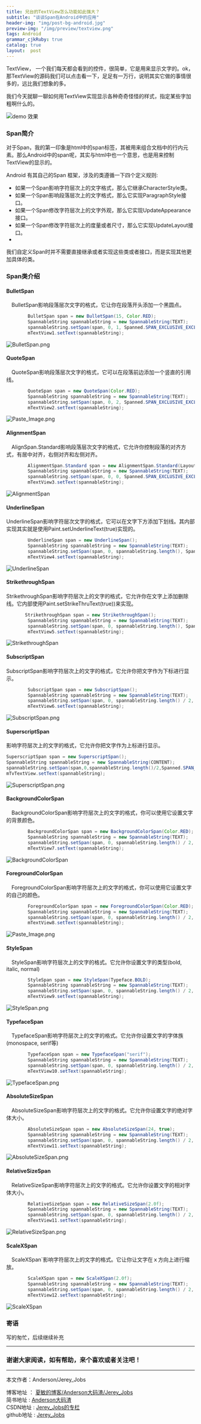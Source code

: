 ```yaml
---
title: 兄台的TextView怎么功能如此强大？
subtitle: "谈谈Span在Android中的应用"
header-img: "img/post-bg-android.jpg"
preview-img: "/img/preview/textview.png"
tags: Android
grammar_cjkRuby: true
catalog: true
layout:  post
---
```


TextView， 一个我们每天都会看到的控件，很简单，它是用来显示文字的。ok，那TextView的源码我们可以点击看一下，足足有一万行，说明其实它做的事情很多的，远比我们想象的多。

我们今天就聊一聊如何用TextView实现显示各种奇奇怪怪的样式，指定某些字加粗啊什么的。

![ demo 效果](http://upload-images.jianshu.io/upload_images/2305881-832e58c334c54001.png?imageMogr2/auto-orient/strip%7CimageView2/2/w/1240)

### Span简介

对于Span，我的第一印象是html中的span标签，其被用来组合文档中的行内元素。那么Android中的span呢，其实与html中也一个意思，也是用来控制TextView的显示的。

Android 有其自己的Span 框架，涉及的类遵循一下四个定义规则:

- 如果一个Span影响字符层次上的文字格式，那么它继承CharacterStyle类。
- 如果一个Span影响段落层次上的文字格式，那么它实现ParagraphStyle接口。
- 如果一个Span修改字符层次上的文字外观，那么它实现UpdateAppearance接口。
- 如果一个Span修改字符层次上的度量或者尺寸，那么它实现UpdateLayout接口。
-
我们自定义Span时并不需要直接继承或者实现这些类或者接口，而是实现其他更加具体的类。


### Span类介绍

#### BulletSpan
 BulletSpan影响段落层次文字的格式，它让你在段落开头添加一个黑圆点。

``` java
        BulletSpan span = new BulletSpan(15, Color.RED);
        SpannableString spannableString = new SpannableString(TEXT);
        spannableString.setSpan(span, 0, 1, Spanned.SPAN_EXCLUSIVE_EXCLUSIVE);
        mTextView1.setText(spannableString);
```

![BulletSpan.png](http://upload-images.jianshu.io/upload_images/2305881-0f3303f8dd9bf2b9.png?imageMogr2/auto-orient/strip%7CimageView2/2/w/1240)

#### QuoteSpan
 QuoteSpan影响段落层次文字的格式，它可以在段落前边添加一个竖直的引用线。

``` java
        QuoteSpan span = new QuoteSpan(Color.RED);
        SpannableString spannableString = new SpannableString(TEXT);
        spannableString.setSpan(span, 0, 2, Spanned.SPAN_EXCLUSIVE_EXCLUSIVE);
        mTextView2.setText(spannableString);
```

![Paste_Image.png](http://upload-images.jianshu.io/upload_images/2305881-6c92416eb838bbef.png?imageMogr2/auto-orient/strip%7CimageView2/2/w/1240)

#### AlignmentSpan
 AlignSpan.Standard影响段落层次文字的格式，它允许你控制段落的对齐方式，有居中对齐，右侧对齐和左侧对齐。

``` java
        AlignmentSpan.Standard span = new AlignmentSpan.Standard(Layout.Alignment.ALIGN_CENTER);
        SpannableString spannableString = new SpannableString(TEXT);
        spannableString.setSpan(span, 0, 0, Spanned.SPAN_EXCLUSIVE_EXCLUSIVE);
        mTextView3.setText(spannableString);
```

![AlignmentSpan](http://upload-images.jianshu.io/upload_images/2305881-f3d39299f39da7e8.png?imageMogr2/auto-orient/strip%7CimageView2/2/w/1240)

#### UnderlineSpan
UnderlineSpan影响字符层次文字的格式，它可以在文字下方添加下划线。其内部实现其实就是使用Paint.setUnderlineText(true)实现的。

``` java
        UnderlineSpan span = new UnderlineSpan();
        SpannableString spannableString = new SpannableString(TEXT);
        spannableString.setSpan(span, 0, spannableString.length(), Spanned.SPAN_EXCLUSIVE_EXCLUSIVE);
        mTextView4.setText(spannableString);
```

![UnderlineSpan](http://upload-images.jianshu.io/upload_images/2305881-f76bf556f9c89076.png?imageMogr2/auto-orient/strip%7CimageView2/2/w/1240)

#### StrikethroughSpan
StrikethroughSpan影响字符层次上的文字的格式，它允许你在文字上添加删除线。它内部使用Paint.setStrikeThruText(true))来实现。

``` java
       StrikethroughSpan span = new StrikethroughSpan();
        SpannableString spannableString = new SpannableString(TEXT);
        spannableString.setSpan(span, 0, spannableString.length(), Spanned.SPAN_EXCLUSIVE_EXCLUSIVE);
        mTextView5.setText(spannableString);
```


![StrikethroughSpan](http://upload-images.jianshu.io/upload_images/2305881-585ddf68ccb661eb.png?imageMogr2/auto-orient/strip%7CimageView2/2/w/1240)

#### SubscriptSpan
SubscriptSpan影响字符层次上的文字的格式，它允许你把文字作为下标进行显示。

``` java
        SubscriptSpan span = new SubscriptSpan();
        SpannableString spannableString = new SpannableString(TEXT);
        spannableString.setSpan(span, 0, spannableString.length() / 2, Spanned.SPAN_EXCLUSIVE_EXCLUSIVE);
        mTextView6.setText(spannableString);
```
![SubscriptSpan.png](http://upload-images.jianshu.io/upload_images/2305881-4090f9373ad31cd5.png?imageMogr2/auto-orient/strip%7CimageView2/2/w/1240)

#### SuperscriptSpan
影响字符层次上的文字的格式，它允许你把文字作为上标进行显示。

``` java
SuperscriptSpan span = new SuperscriptSpan();
SpannableString spannableString = new SpannableString(CONTENT);
spannableString.setSpan(span,0,spannableString.length()/2,Spanned.SPAN_EXCLUSIVE_EXCLUSIVE);
mTvTextView.setText(spannableString);
```

![SuperscriptSpan.png](http://upload-images.jianshu.io/upload_images/2305881-0756eeff9291f4a7.png?imageMogr2/auto-orient/strip%7CimageView2/2/w/1240)

#### BackgroundColorSpan
 BackgroundColorSpan影响字符层次上的文字的格式，你可以使用它设置文字的背景颜色。

``` java
        BackgroundColorSpan span = new BackgroundColorSpan(Color.RED);
        SpannableString spannableString = new SpannableString(TEXT);
        spannableString.setSpan(span, 0, spannableString.length() / 2, Spanned.SPAN_EXCLUSIVE_EXCLUSIVE);
        mTextView7.setText(spannableString);
```

![BackgroundColorSpan](http://upload-images.jianshu.io/upload_images/2305881-fdfebfd1c4b5218e.png?imageMogr2/auto-orient/strip%7CimageView2/2/w/1240)

#### ForegroundColorSpan
 ForegroundColorSpan影响字符层次上的文字的格式，你可以使用它设置文字的自己的颜色。

``` java
        ForegroundColorSpan span = new ForegroundColorSpan(Color.RED);
        SpannableString spannableString = new SpannableString(TEXT);
        spannableString.setSpan(span, 0, spannableString.length() / 2, Spanned.SPAN_EXCLUSIVE_EXCLUSIVE);
        mTextView8.setText(spannableString);
```

![Paste_Image.png](http://upload-images.jianshu.io/upload_images/2305881-10f85f2477701927.png?imageMogr2/auto-orient/strip%7CimageView2/2/w/1240)

#### StyleSpan
 StyleSpan影响字符层次上的文字的格式。它允许你设置文字的类型(bold, italic, normal)

``` java
        StyleSpan span = new StyleSpan(Typeface.BOLD);
        SpannableString spannableString = new SpannableString(TEXT);
        spannableString.setSpan(span, 0, spannableString.length() / 2, Spanned.SPAN_EXCLUSIVE_EXCLUSIVE);
        mTextView9.setText(spannableString);
```

![StyleSpan.png](http://upload-images.jianshu.io/upload_images/2305881-1b9a3a130351b4ca.png?imageMogr2/auto-orient/strip%7CimageView2/2/w/1240)

#### TypefaceSpan
 TypefaceSpan影响字符层次上的文字的格式。它允许你设置文字的字体族(monospace, serif等)

``` java
        TypefaceSpan span = new TypefaceSpan("serif");
        SpannableString spannableString = new SpannableString(TEXT);
        spannableString.setSpan(span, 0, spannableString.length() / 2, Spanned.SPAN_EXCLUSIVE_EXCLUSIVE);
        mTextView10.setText(spannableString);
```
![TypefaceSpan.png](http://upload-images.jianshu.io/upload_images/2305881-091807e4c4c267c5.png?imageMogr2/auto-orient/strip%7CimageView2/2/w/1240)

#### AbsoluteSizeSpan
 AbsoluteSizeSpan影响字符层次上的文字的格式。它允许你设置文字的绝对字体大小。

``` java
        AbsoluteSizeSpan span = new AbsoluteSizeSpan(24, true);
        SpannableString spannableString = new SpannableString(TEXT);
        spannableString.setSpan(span, 0, spannableString.length() / 2, Spanned.SPAN_EXCLUSIVE_EXCLUSIVE);
        mTextView11.setText(spannableString);
```

![AbsoluteSizeSpan.png](http://upload-images.jianshu.io/upload_images/2305881-d8f4c3a2df843bce.png?imageMogr2/auto-orient/strip%7CimageView2/2/w/1240)


#### RelativeSizeSpan
 RelativeSizeSpan影响字符层次上的文字的格式。它允许你设置文字的相对字体大小。

``` java
        RelativeSizeSpan span = new RelativeSizeSpan(2.0f);
        SpannableString spannableString = new SpannableString(TEXT);
        spannableString.setSpan(span, 0, spannableString.length() / 2, Spanned.SPAN_EXCLUSIVE_EXCLUSIVE);
        mTextView11.setText(spannableString);
```

![RelativeSizeSpan.png](http://upload-images.jianshu.io/upload_images/2305881-b09dbb34596d3db5.png?imageMogr2/auto-orient/strip%7CimageView2/2/w/1240)


#### ScaleXSpan
&emsp;ScaleXSpan`影响字符层次上的文字的格式。它让你让文字在ｘ方向上进行缩放。

``` java
        ScaleXSpan span = new ScaleXSpan(2.0f);
        SpannableString spannableString = new SpannableString(TEXT);
        spannableString.setSpan(span, 0, spannableString.length() / 2, Spanned.SPAN_EXCLUSIVE_EXCLUSIVE);
        mTextView12.setText(spannableString);
```


![ScaleXSpan](http://upload-images.jianshu.io/upload_images/2305881-4881773fb60619e2.png?imageMogr2/auto-orient/strip%7CimageView2/2/w/1240)


### 寄语

写的匆忙，后续继续补充


 ----------

### 谢谢大家阅读，如有帮助，来个喜欢或者关注吧！

 ----------
 本文作者：Anderson/Jerey_Jobs

 博客地址   ： [夏敏的博客/Anderson大码渣/Jerey_Jobs][1] <br>
 简书地址   :  [Anderson大码渣][2] <br>
 CSDN地址   :  [Jerey_Jobs的专栏][3] <br>
 github地址 :  [Jerey_Jobs][4]



  [1]: http://jerey.cn/
  [2]: http://www.jianshu.com/users/016a5ba708a0/latest_articles
  [3]: http://blog.csdn.net/jerey_jobs
  [4]: https://github.com/Jerey-Jobs
